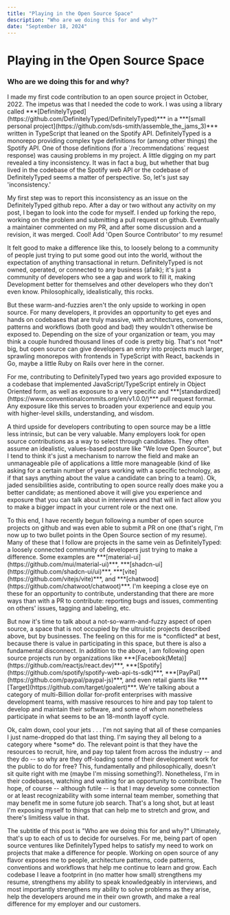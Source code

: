 ```yaml
---
title: "Playing in the Open Source Space"
description: "Who are we doing this for and why?"
date: "September 18, 2024"
---
```


# Playing in the Open Source Space  
### Who are we doing this for and why?  
<p></p>    
<p>I made my first code contribution to an open source project in October, 2022. The impetus was that I needed the code to work. I was using a library called ***[DefinitelyTyped](https://github.com/DefinitelyTyped/DefinitelyTyped)*** in a ***[small personal project](https://github.com/sds-smith/assemble_the_jams_3)*** written in TypeScript that leaned on the Spotify API. DefinitelyTyped is a monorepo providing complex type definitions for (among other things) the Spotify API. One of those definitions (for a `/recommendations` request response) was causing problems in my project. A little digging on my part revealed a tiny inconsistency. It was in fact a bug, but whether that bug lived in the codebase of the Spotify web API or the codebase of DefinitelyTyped seems a matter of perspective. So, let's just say 'inconsistency.'</p>  

<p>My first step was to report this inconsistency as an issue on the DefinitelyTyped github repo. After a day or two without any activity on my post, I began to look into the code for myself. I ended up forking the repo, working on the problem and submitting a pull request on github. Eventually a maintainer commented on my PR, and after some discussion and a revision, it was merged. Cool! Add 'Open Source Contributor' to my resume!</p> 
  
<p>It felt good to make a difference like this, to loosely belong to a community of people just trying to put some good out into the world, without the expectation of anything transactional in return. DefinitelyTyped is not owned, operated, or connected to any business (afaik); it's just a community of developers who see a gap and work to fill it, making Development better for themselves and other developers who they don't even know. Philosophically, idealistically, this rocks.</p>  

<p>But these warm-and-fuzzies aren't the only upside to working in open source. For many developers, it provides an opportunity to get eyes and hands on codebases that are truly massive, with architectures, conventions, patterns and workflows (both good and bad) they wouldn't otherwise be exposed to. Depending on the size of your organization or team, you may think a couple hundred thousand lines of code is pretty big. That's not *not* big, but open source can give developers an entry into projects much larger, sprawling monorepos with frontends in TypeScript with React, backends in Go, maybe a little Ruby on Rails over here in the corner.</p>  

<p>For me, contributing to DefinitelyTyped two years ago provided exposure to a codebase that implemented JavaScript/TypeScript entirely in Object Oriented form, as well as exposure to a very specific and ***[standardized](https://www.conventionalcommits.org/en/v1.0.0/)*** pull request format. Any exposure like this serves to broaden your experience and equip you with higher-level skills, understanding, and wisdom.</p>  

<p>A third upside for developers contributing to open source may be a little less intrinsic, but can be very valuable. Many employers look for open source contributions as a way to select through candidates. They often assume an idealistic, values-based posture like "We love Open Source", but I tend to think it's just a mechanism to narrow the field and make an unmanageable pile of applications a little more manageable (kind of like asking for a certain number of years working with a specific technology, as if that says anything about the value a candidate can bring to a team). Ok, jaded sensibilities aside, contributing to open source really does make you a better candidate; as mentioned above it will give you experience and exposure that you can talk about in interviews and that will in fact allow you to make a bigger impact in your current role or the next one.</p>  

<p>To this end, I have recently begun following a number of open source projects on github and was even able to submit a PR on one (that's right, I'm now up to two bullet points in the Open Source section of my resume). Many of these that I follow are projects in the same vein as DefinitelyTyped: a loosely connected community of developers just trying to make a difference. Some examples are ***[material-ui](https://github.com/mui/material-ui)***, ***[shadcn-ui](https://github.com/shadcn-ui/ui)***, ***[vite](https://github.com/vitejs/vite)***, and ***[chatwood](https://github.com/chatwoot/chatwoot)***. I'm keeping a close eye on these for an opportunity to contribute, understanding that there are more ways than with a PR to contribute: reporting bugs and issues, commenting on others' issues, tagging and labeling, etc.</p>  

<p>But now it's time to talk about a not-so-warm-and-fuzzy aspect of open source, a space that is not occupied by the ultruistic projects described above, but by businesses. The feeling on this for me is *conflicted* at best, because there is value in participating in this space, but there is also a fundamental disconnect. In addition to the above, I am following open source projects run by organizations like ***[Facebook(Meta)](https://github.com/reactjs/react.dev)***, ***[Spotify](https://github.com/spotify/spotify-web-api-ts-sdk)***, ***[PayPal](https://github.com/paypal/paypal-js)***, and even retail giants like ***[Target](https://github.com/target/goalert)***. We're talking about a category of multi-Billion dollar for-profit enterprises with massive development teams, with massive resources to hire and pay top talent to develop and maintain their software, and some of whom nonetheless participate in what seems to be an 18-month layoff cycle.</p>  

<p>Ok, calm down, cool your jets . . . I'm not saying that all of these companies I just name-dropped do that last thing. I'm saying they all belong to a category where *some* do. The relevant point is that they have the resources to recruit, hire, and pay top talent from across the industry -- and they do -- so why are they off-loading some of their development work for the public to do for free? This, fundamentally and philosophically, doesn't sit quite right with me (maybe I'm missing something?). Nonetheless, I'm in their codebases, watching and waiting for an opportunity to contribute. The hope, of course -- although futile -- is that I may develop some connection or at least recognizability with some internal team member, something that may benefit me in some future job search. That's a long shot, but at least I'm exposing myself to things that can help me to stretch and grow, and there's limitless value in that.</p>  

<p>The subtitle of this post is "Who are we doing this for and why?" Ultimately, that's up to each of us to decide for ourselves. For me, being part of open source ventures like DefinitelyTyped helps to satisfy my need to work on projects that make a difference for people. Working on open source of any flavor exposes me to people, architecture patterns, code patterns, conventions and workflows that help me continue to learn and grow. Each codebase I leave a footprint in (no matter how small) strengthens my resume, strengthens my ability to speak knowledgeably in interviews, and most importantly strengthens my ability to solve problems as they arise, help the developers around me in their own growth, and make a real difference for my employer and our customers.</p>  